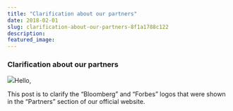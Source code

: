 ```yaml
---
title: "Clarification about our partners"
date: 2018-02-01
slug: clarification-about-our-partners-8f1a1788c122
description:
featured_image:
---
```


### Clarification about our partners

![](https://cdn-images-1.medium.com/max/800/1*oKuRJPnfu7hZv0JoA0P6fw.png)Hello,

This post is to clarify the “Bloomberg” and “Forbes” logos that were shown in the “Partners” section of our official website.

